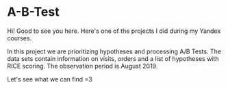 # A-B-Test
Hi! Good to see you here. Here's one of the projects I did during my Yandex courses.

In this project we are prioritizing hypotheses and processing A/B Tests. The data sets contain information on visits, orders and a list of hypotheses with RICE scoring. The observation period is August 2019.

Let's see what we can find =3

